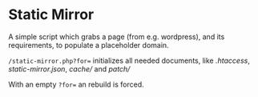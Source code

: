 # Static Mirror

A simple script which grabs a page (from e.g. wordpress), and its requirements, to populate a placeholder domain.

`/static-mirror.php?for=` initializes all needed documents, like *.htaccess*, *static-mirror.json*, *cache/* and *patch/*

With an empty `?for=` an rebuild is forced.

